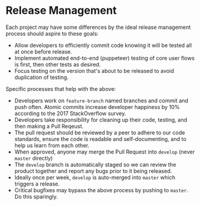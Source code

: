 

# Release Management

Each project may have some differences by the ideal release management process should aspire to these goals:

  * Allow developers to efficiently commit code knowing it will be tested all at once before release.
  * Implement automated end-to-end (puppeteer) testing of core user flows is first, then other tests as desired.
  * Focus testing on the version that's about to be released to avoid duplication of testing.

Specific processes that help with the above:

  * Developers work on `feature-branch` named branches and commit and push often. Atomic commits increase developer happiness by 10% according to the 2017 StackOverflow survey.
  * Developers take responsibility for cleaning up their code, testing, and then making a Pull Reqeust.
  * The pull request should be reviewed by a peer to adhere to our code standards, ensure the code is readable and self-documenting, and to help us learn from each other.
  * When approved, anyone may merge the Pull Request into `develop` (never `master` directly)
  * The `develop` branch is automatically staged so we can review the product together and report any bugs prior to it being released.
  * Ideally once per week, `develop` is auto-merged into `master` which triggers a release.
  * Critical bugfixes may bypass the above process by pushing to `master`. Do this sparingly. 
  
